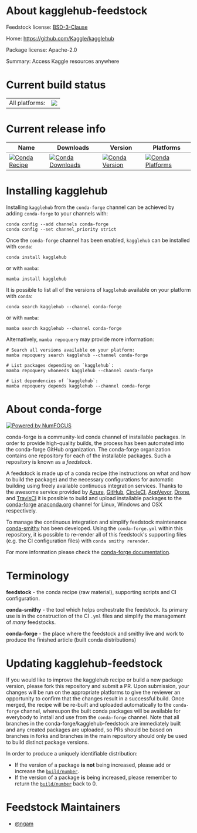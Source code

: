 About kagglehub-feedstock
=========================

Feedstock license: [BSD-3-Clause](https://github.com/conda-forge/kagglehub-feedstock/blob/main/LICENSE.txt)

Home: https://github.com/Kaggle/kagglehub

Package license: Apache-2.0

Summary: Access Kaggle resources anywhere

Current build status
====================


<table><tr><td>All platforms:</td>
    <td>
      <a href="https://dev.azure.com/conda-forge/feedstock-builds/_build/latest?definitionId=21218&branchName=main">
        <img src="https://dev.azure.com/conda-forge/feedstock-builds/_apis/build/status/kagglehub-feedstock?branchName=main">
      </a>
    </td>
  </tr>
</table>

Current release info
====================

| Name | Downloads | Version | Platforms |
| --- | --- | --- | --- |
| [![Conda Recipe](https://img.shields.io/badge/recipe-kagglehub-green.svg)](https://anaconda.org/conda-forge/kagglehub) | [![Conda Downloads](https://img.shields.io/conda/dn/conda-forge/kagglehub.svg)](https://anaconda.org/conda-forge/kagglehub) | [![Conda Version](https://img.shields.io/conda/vn/conda-forge/kagglehub.svg)](https://anaconda.org/conda-forge/kagglehub) | [![Conda Platforms](https://img.shields.io/conda/pn/conda-forge/kagglehub.svg)](https://anaconda.org/conda-forge/kagglehub) |

Installing kagglehub
====================

Installing `kagglehub` from the `conda-forge` channel can be achieved by adding `conda-forge` to your channels with:

```
conda config --add channels conda-forge
conda config --set channel_priority strict
```

Once the `conda-forge` channel has been enabled, `kagglehub` can be installed with `conda`:

```
conda install kagglehub
```

or with `mamba`:

```
mamba install kagglehub
```

It is possible to list all of the versions of `kagglehub` available on your platform with `conda`:

```
conda search kagglehub --channel conda-forge
```

or with `mamba`:

```
mamba search kagglehub --channel conda-forge
```

Alternatively, `mamba repoquery` may provide more information:

```
# Search all versions available on your platform:
mamba repoquery search kagglehub --channel conda-forge

# List packages depending on `kagglehub`:
mamba repoquery whoneeds kagglehub --channel conda-forge

# List dependencies of `kagglehub`:
mamba repoquery depends kagglehub --channel conda-forge
```


About conda-forge
=================

[![Powered by
NumFOCUS](https://img.shields.io/badge/powered%20by-NumFOCUS-orange.svg?style=flat&colorA=E1523D&colorB=007D8A)](https://numfocus.org)

conda-forge is a community-led conda channel of installable packages.
In order to provide high-quality builds, the process has been automated into the
conda-forge GitHub organization. The conda-forge organization contains one repository
for each of the installable packages. Such a repository is known as a *feedstock*.

A feedstock is made up of a conda recipe (the instructions on what and how to build
the package) and the necessary configurations for automatic building using freely
available continuous integration services. Thanks to the awesome service provided by
[Azure](https://azure.microsoft.com/en-us/services/devops/), [GitHub](https://github.com/),
[CircleCI](https://circleci.com/), [AppVeyor](https://www.appveyor.com/),
[Drone](https://cloud.drone.io/welcome), and [TravisCI](https://travis-ci.com/)
it is possible to build and upload installable packages to the
[conda-forge](https://anaconda.org/conda-forge) [anaconda.org](https://anaconda.org/)
channel for Linux, Windows and OSX respectively.

To manage the continuous integration and simplify feedstock maintenance
[conda-smithy](https://github.com/conda-forge/conda-smithy) has been developed.
Using the ``conda-forge.yml`` within this repository, it is possible to re-render all of
this feedstock's supporting files (e.g. the CI configuration files) with ``conda smithy rerender``.

For more information please check the [conda-forge documentation](https://conda-forge.org/docs/).

Terminology
===========

**feedstock** - the conda recipe (raw material), supporting scripts and CI configuration.

**conda-smithy** - the tool which helps orchestrate the feedstock.
                   Its primary use is in the construction of the CI ``.yml`` files
                   and simplify the management of *many* feedstocks.

**conda-forge** - the place where the feedstock and smithy live and work to
                  produce the finished article (built conda distributions)


Updating kagglehub-feedstock
============================

If you would like to improve the kagglehub recipe or build a new
package version, please fork this repository and submit a PR. Upon submission,
your changes will be run on the appropriate platforms to give the reviewer an
opportunity to confirm that the changes result in a successful build. Once
merged, the recipe will be re-built and uploaded automatically to the
`conda-forge` channel, whereupon the built conda packages will be available for
everybody to install and use from the `conda-forge` channel.
Note that all branches in the conda-forge/kagglehub-feedstock are
immediately built and any created packages are uploaded, so PRs should be based
on branches in forks and branches in the main repository should only be used to
build distinct package versions.

In order to produce a uniquely identifiable distribution:
 * If the version of a package **is not** being increased, please add or increase
   the [``build/number``](https://docs.conda.io/projects/conda-build/en/latest/resources/define-metadata.html#build-number-and-string).
 * If the version of a package **is** being increased, please remember to return
   the [``build/number``](https://docs.conda.io/projects/conda-build/en/latest/resources/define-metadata.html#build-number-and-string)
   back to 0.

Feedstock Maintainers
=====================

* [@ngam](https://github.com/ngam/)

